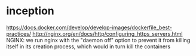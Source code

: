 # inception
https://docs.docker.com/develop/develop-images/dockerfile_best-practices/
http://nginx.org/en/docs/http/configuring_https_servers.html
NGINX:
we run nginx with the "daemon off" option to prevent it from killing itself in its creation process, which would in turn kill the containers
